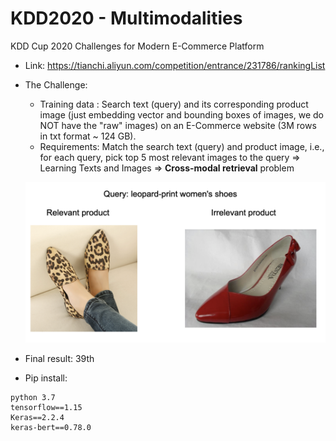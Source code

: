 # KDD2020 - Multimodalities
KDD Cup 2020 Challenges for Modern E-Commerce Platform
- Link: https://tianchi.aliyun.com/competition/entrance/231786/rankingList
- The Challenge:
  + Training data : Search text (query) and its corresponding product image (just embedding vector and bounding boxes of images, we do NOT have the "raw" images) on an E-Commerce website (3M rows in txt format ~ 124 GB).
  + Requirements: Match the search text (query) and product image, i.e., for each query, pick top 5 most relevant images to the query => Learning Texts and Images => **Cross-modal retrieval** problem
  
  ![alt text](https://raw.githubusercontent.com/chaupmcs/KDDChallenge2020_track1_task1/master/query.png)
  
- Final result: 39th

- Pip install:
```
python 3.7
tensorflow==1.15
Keras==2.2.4
keras-bert==0.78.0
```
